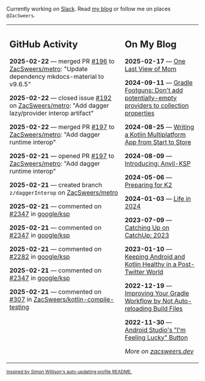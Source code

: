 Currently working on [Slack](https://slack.com/). Read [my blog](https://zacsweers.dev/) or follow me on places `@ZacSweers`.

<table><tr><td valign="top" width="60%">

## GitHub Activity
<!-- githubActivity starts -->
**2025-02-22** — merged PR [#196](https://github.com/ZacSweers/metro/pull/196) to [ZacSweers/metro](https://github.com/ZacSweers/metro): "Update dependency mkdocs-material to v9.6.5"

**2025-02-22** — closed issue [#192](https://github.com/ZacSweers/metro/issues/192) on [ZacSweers/metro](https://github.com/ZacSweers/metro): "Add dagger lazy/provider interop artifact"

**2025-02-22** — merged PR [#197](https://github.com/ZacSweers/metro/pull/197) to [ZacSweers/metro](https://github.com/ZacSweers/metro): "Add dagger runtime interop"

**2025-02-21** — opened PR [#197](https://github.com/ZacSweers/metro/pull/197) to [ZacSweers/metro](https://github.com/ZacSweers/metro): "Add dagger runtime interop"

**2025-02-21** — created branch `z/daggerInterop` on [ZacSweers/metro](https://github.com/ZacSweers/metro)

**2025-02-21** — commented on [#2347](https://github.com/google/ksp/issues/2347#issuecomment-2675901309) in [google/ksp](https://github.com/google/ksp)

**2025-02-21** — commented on [#2347](https://github.com/google/ksp/issues/2347#issuecomment-2675900710) in [google/ksp](https://github.com/google/ksp)

**2025-02-21** — commented on [#2282](https://github.com/google/ksp/issues/2282#issuecomment-2675899628) in [google/ksp](https://github.com/google/ksp)

**2025-02-21** — commented on [#2347](https://github.com/google/ksp/issues/2347#issuecomment-2675578720) in [google/ksp](https://github.com/google/ksp)

**2025-02-21** — commented on [#307](https://github.com/ZacSweers/kotlin-compile-testing/issues/307#issuecomment-2675575429) in [ZacSweers/kotlin-compile-testing](https://github.com/ZacSweers/kotlin-compile-testing)
<!-- githubActivity ends -->
</td><td valign="top" width="40%">

## On My Blog
<!-- blog starts -->
**2025-02-17** — [One Last View of Mom](https://www.zacsweers.dev/one-last-view-of-mom/)

**2024-09-11** — [Gradle Footguns: Don't add potentially-empty providers to collection properties](https://www.zacsweers.dev/gradle-footgun-adding-empty-providers-to-collection-properties/)

**2024-08-25** — [Writing a Kotlin Multiplatform App from Start to Store](https://www.zacsweers.dev/writing-a-kotlin-multiplatform-app-from-start-to-store/)

**2024-08-09** — [Introducing: Anvil-KSP](https://www.zacsweers.dev/introducing-anvil-ksp/)

**2024-05-06** — [Preparing for K2](https://www.zacsweers.dev/preparing-for-k2/)

**2024-01-03** — [Life in 2024](https://www.zacsweers.dev/life-in-2024/)

**2023-07-09** — [Catching Up on CatchUp: 2023](https://www.zacsweers.dev/catching-up-on-catchup-2023/)

**2023-01-10** — [Keeping Android and Kotlin Healthy in a Post-Twitter World](https://www.zacsweers.dev/keeping-android-healthy/)

**2022-12-19** — [Improving Your Gradle Workflow by Not Auto-reloading Build Files](https://www.zacsweers.dev/improving-your-workflow-by-not-auto-reloading-build-files/)

**2022-11-30** — [Android Studio's "I'm Feeling Lucky" Button](https://www.zacsweers.dev/android-studios-im-feeling-lucky-button/)
<!-- blog ends -->
_More on [zacsweers.dev](https://zacsweers.dev/)_
</td></tr></table>

<sub><a href="https://simonwillison.net/2020/Jul/10/self-updating-profile-readme/">Inspired by Simon Willison's auto-updating profile README.</a></sub>
